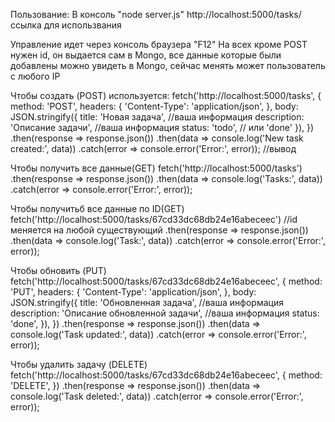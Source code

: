 Пользование:
В консоль "node server.js"
http://localhost:5000/tasks/ ссылка для использвания

Управление идет через консоль  браузера "F12"
На всех кроме POST нужен id, он выдается сам в Mongo, все данные которые были добавлены можно увидеть в Mongo, сейчас менять может пользователь с любого IP

Чтобы создать (POST) используется:
fetch('http://localhost:5000/tasks', {
  method: 'POST',
  headers: {
    'Content-Type': 'application/json',
  },
  body: JSON.stringify({
    title: 'Новая задача', //ваша информация
    description: 'Описание задачи', //ваша информация
    status: 'todo', // или 'done'
  }),
})
  .then(response => response.json())
  .then(data => console.log('New task created:', data))
  .catch(error => console.error('Error:', error)); //вывод

Чтобы получить все данные(GET)
fetch('http://localhost:5000/tasks')
  .then(response => response.json())
  .then(data => console.log('Tasks:', data))
  .catch(error => console.error('Error:', error));

Чтобы получитьб все данные по ID(GET)
fetch('http://localhost:5000/tasks/67cd33dc68db24e16abeceec')  //id меняется на любой существующий
  .then(response => response.json())
  .then(data => console.log('Task:', data))
  .catch(error => console.error('Error:', error));

Чтобы обновить (PUT)
fetch('http://localhost:5000/tasks/67cd33dc68db24e16abeceec', {
  method: 'PUT',
  headers: {
    'Content-Type': 'application/json',
  },
  body: JSON.stringify({
    title: 'Обновленная задача', //ваша информация
    description: 'Описание обновленной задачи', //ваша информация
    status: 'done',
  }),
})
  .then(response => response.json())
  .then(data => console.log('Task updated:', data))
  .catch(error => console.error('Error:', error));

Чтобы удалить задачу (DELETE)
fetch('http://localhost:5000/tasks/67cd33dc68db24e16abeceec', {
  method: 'DELETE',
})
  .then(response => response.json())
  .then(data => console.log('Task deleted:', data))
  .catch(error => console.error('Error:', error));
